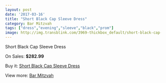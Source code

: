 ```yaml
---
layout: post
date: '2017-03-16'
title: "Short Black Cap Sleeve Dress"
category: Bar Mitzvah
tags: ["dress","evening","sleeve","black","prom"]
image: http://img.transblink.com/3969-thickbox_default/short-black-cap-sleeve-dress.jpg
---
```

Short Black Cap Sleeve Dress

On Sales: **$282.99**
<a href="https://www.transblink.com/en/bar-mitzvah/1261-short-black-cap-sleeve-dress.html"><amp-img layout="responsive" width="600" height="600" src="//img.transblink.com/3969-thickbox_default/short-black-cap-sleeve-dress.jpg" alt="Short Black Cap Sleeve Dress 0" /></a>
<a href="https://www.transblink.com/en/bar-mitzvah/1261-short-black-cap-sleeve-dress.html"><amp-img layout="responsive" width="600" height="600" src="//img.transblink.com/3971-thickbox_default/short-black-cap-sleeve-dress.jpg" alt="Short Black Cap Sleeve Dress 1" /></a>
<a href="https://www.transblink.com/en/bar-mitzvah/1261-short-black-cap-sleeve-dress.html"><amp-img layout="responsive" width="600" height="600" src="//img.transblink.com/3970-thickbox_default/short-black-cap-sleeve-dress.jpg" alt="Short Black Cap Sleeve Dress 2" /></a>

Buy it: [Short Black Cap Sleeve Dress](https://www.transblink.com/en/bar-mitzvah/1261-short-black-cap-sleeve-dress.html "Short Black Cap Sleeve Dress")

View more: [Bar Mitzvah](https://www.transblink.com/en/2-bar-mitzvah "Bar Mitzvah")